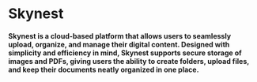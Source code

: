 # Skynest
#### Skynest is a cloud-based platform that allows users to seamlessly upload, organize, and manage their digital content. Designed with simplicity and efficiency in mind, Skynest supports secure storage of images and PDFs, giving users the ability to create folders, upload files, and keep their documents neatly organized in one place.

